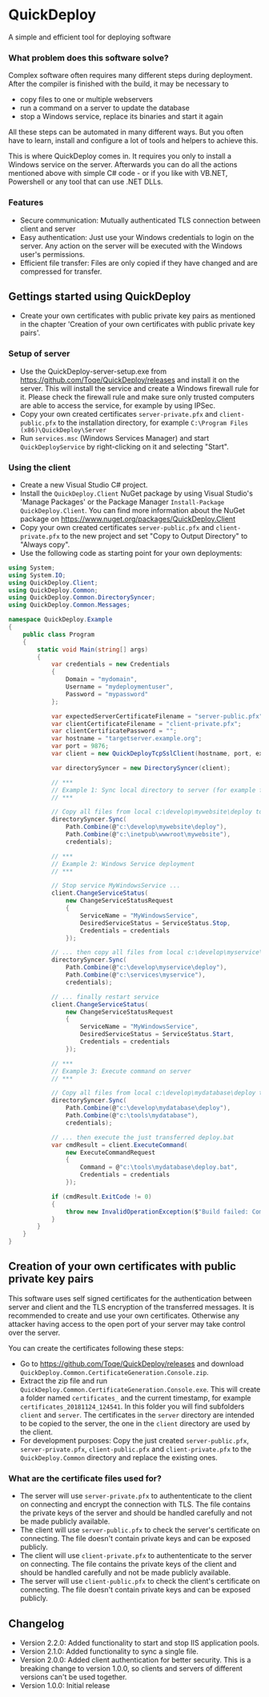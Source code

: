 # QuickDeploy
A simple and efficient tool for deploying software

### What problem does this software solve?
Complex software often requires many different steps during deployment. After the compiler is finished with the build, it may be necessary to 

* copy files to one or multiple webservers
* run a command on a server to update the database
* stop a Windows service, replace its binaries and start it again

All these steps can be automated in many different ways. But you often have to learn, install and configure a lot of tools and helpers to achieve this.

This is where QuickDeploy comes in. It requires you only to install a Windows service on the server. Afterwards you can do all the actions mentioned above with simple C# code - or if you like with VB.NET, Powershell or any tool that can use .NET DLLs.

### Features

* Secure communication: Mutually authenticated TLS connection between client and server
* Easy authentication: Just use your Windows credentials to login on the server. Any action on the server will be executed with the Windows user's permissions.
* Efficient file transfer: Files are only copied if they have changed and are compressed for transfer.

## Gettings started using QuickDeploy

* Create your own certificates with public private key pairs as mentioned in the chapter 'Creation of your own certificates with public private key pairs'.

### Setup of server
* Use the QuickDeploy-server-setup.exe from https://github.com/Toqe/QuickDeploy/releases and install it on the server. This will install the service and create a Windows firewall rule for it. Please check the firewall rule and make sure only trusted computers are able to access the service, for example by using IPSec.
* Copy your own created certificates `server-private.pfx` and `client-public.pfx` to the installation directory, for example `C:\Program Files (x86)\QuickDeploy\Server`
* Run `services.msc` (Windows Services Manager) and start `QuickDeployService` by right-clicking on it and selecting "Start".

### Using the client
* Create a new Visual Studio C# project.
* Install the `QuickDeploy.Client` NuGet package by using Visual Studio's 'Manage Packages' or the Package Manager `Install-Package QuickDeploy.Client`. You can find more information about the NuGet package on https://www.nuget.org/packages/QuickDeploy.Client
* Copy your own created certificates `server-public.pfx` and `client-private.pfx` to the new project and set "Copy to Output Directory" to "Always copy".
* Use the following code as starting point for your own deployments:
```C#
using System;
using System.IO;
using QuickDeploy.Client;
using QuickDeploy.Common;
using QuickDeploy.Common.DirectorySyncer;
using QuickDeploy.Common.Messages;

namespace QuickDeploy.Example
{
    public class Program
    {
        static void Main(string[] args)
        {
            var credentials = new Credentials
            {
                Domain = "mydomain",
                Username = "mydeploymentuser",
                Password = "mypassword"
            };

            var expectedServerCertificateFilename = "server-public.pfx";
            var clientCertificateFilename = "client-private.pfx";
            var clientCertificatePassword = "";
            var hostname = "targetserver.example.org";
            var port = 9876;
            var client = new QuickDeployTcpSslClient(hostname, port, expectedServerCertificateFilename, clientCertificateFilename, clientCertificatePassword);

            var directorySyncer = new DirectorySyncer(client);

            // ***
            // Example 1: Sync local directory to server (for example for deployment of IIS websites)
            // ***

            // Copy all files from local c:\develop\mywebsite\deploy to remote c:\inetpub\wwwroot\mywebsite
            directorySyncer.Sync(
                Path.Combine(@"c:\develop\mywebsite\deploy"),
                Path.Combine(@"c:\inetpub\wwwroot\mywebsite"),
                credentials);

            // ***
            // Example 2: Windows Service deployment
            // ***

            // Stop service MyWindowsService ...
            client.ChangeServiceStatus(
                new ChangeServiceStatusRequest
                {
                    ServiceName = "MyWindowsService",
                    DesiredServiceStatus = ServiceStatus.Stop,
                    Credentials = credentials
                });

            // ... then copy all files from local c:\develop\myservice\deploy to remote c:\services\myservice ...
            directorySyncer.Sync(
                Path.Combine(@"c:\develop\myservice\deploy"),
                Path.Combine(@"c:\services\myservice"),
                credentials);

            // ... finally restart service
            client.ChangeServiceStatus(
                new ChangeServiceStatusRequest
                {
                    ServiceName = "MyWindowsService",
                    DesiredServiceStatus = ServiceStatus.Start,
                    Credentials = credentials
                });

            // ***
            // Example 3: Execute command on server
            // ***

            // Copy all files from local c:\develop\mydatabase\deploy to c:\tools\mydatabase ...
            directorySyncer.Sync(
                Path.Combine(@"c:\develop\mydatabase\deploy"),
                Path.Combine(@"c:\tools\mydatabase"),
                credentials);

            // ... then execute the just transferred deploy.bat
            var cmdResult = client.ExecuteCommand(
                new ExecuteCommandRequest
                {
                    Command = @"c:\tools\mydatabase\deploy.bat",
                    Credentials = credentials
                });

            if (cmdResult.ExitCode != 0)
            {
                throw new InvalidOperationException($"Build failed: Command exited with code {cmdResult.ExitCode}");
            }
        }
    }
}
```

## Creation of your own certificates with public private key pairs
This software uses self signed certificates for the authentication between server and client and the TLS encryption of the transferred messages. It is recommended to create and use your own certificates. Otherwise any attacker having access to the open port of your server may take control over the server.

You can create the certificates following these steps:

* Go to https://github.com/Toqe/QuickDeploy/releases and download `QuickDeploy.Common.CertificateGeneration.Console.zip`.
* Extract the zip file and run `QuickDeploy.Common.CertificateGeneration.Console.exe`. This will create a folder named `certificates_` and the current timestamp, for example `certificates_20181124_124541`. In this folder you will find subfolders `client` and `server`. The certificates in the `server` directory are intended to be copied to the server, the one in the `client` directory are used by the client.
* For development purposes: Copy the just created `server-public.pfx`, `server-private.pfx`, `client-public.pfx` and `client-private.pfx` to the `QuickDeploy.Common` directory and replace the existing ones.

### What are the certificate files used for?
* The server will use `server-private.pfx` to authententicate to the client on connecting and encrypt the connection with TLS. The file contains the private keys of the server and should be handled carefully and not be made publicly available.
* The client will use `server-public.pfx` to check the server's certificate on connecting. The file doesn't contain private keys and can be exposed publicly.
* The client will use `client-private.pfx` to authententicate to the server on connecting. The file contains the private keys of the client and should be handled carefully and not be made publicly available.
* The server will use `client-public.pfx` to check the client's certificate on connecting. The file doesn't contain private keys and can be exposed publicly.

## Changelog
* Version 2.2.0: Added functionality to start and stop IIS application pools.
* Version 2.1.0: Added functionality to sync a single file.
* Version 2.0.0: Added client authentication for better security. This is a breaking change to version 1.0.0, so clients and servers of different versions can't be used together.
* Version 1.0.0: Initial release
